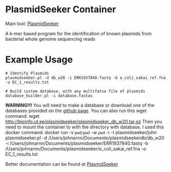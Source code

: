 # PlasmidSeeker Container  
Main tool: [PlasmidSeeker](https://github.com/bioinfo-ut/PlasmidSeeker)

A k-mer based program for the identification of known plasmids from bacterial whole genome sequencing reads

# Example Usage
```{bash}
# Identify Plasmids
plasmidseeker.pl -d db_w20 -i ERR1937840.fastq -b e_coli_sakai_ref.fna -o EC_1_results.txt

# Build custom database, with any multifatsa file of plasmids
database_builder.pl -i database.fastas
```
**WARNING!!!** You will need to make a database or download one of the databases provided on the [github page](https://github.com/bioinfo-ut/PlasmidSeeker).
You can also run this wget command: wget http://bioinfo.ut.ee/plasmidseeker/plasmidseeker_db_w20.tar.gz
Then you need to mount the container to with the directory with database. I used this docker command:
docker run -v `pwd`:`pwd` -w `pwd` -i -t plasmidseeker/john plasmidseeker.pl  -d /Users/johnarnn/Documents/plasmidseekerdb/db_w20  -i /Users/johnarnn/Documents/plasmidseeker/ERR1937840.fastq -b /Users/johnarnn/Documents/plasmidseeker/e_coli_sakai_ref.fna  -o EC_1_results.txt

Better documentation can be found at [PlasmidSeeker](https://github.com/bioinfo-ut/PlasmidSeeker)
